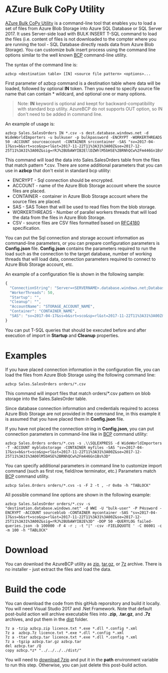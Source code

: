 # AZure Bulk CoPy Utility
[AZure Bulk CoPy Utility](https://github.com/JocaPC/AzureBCP/tree/master/dist/) is a command-line tool that enables you to load a set of files from Azure Blob Storage into Azure SQL Database or SQL Server 2017.
It uses Server-side load with BULK INSERT T-SQL command to load the files (i.e. content of files is not downloaded to the compter where you are running the tool - SQL Database directly reads data from Azure Blob Storage). You can customize bulk insert process using the command line options similar to the well known
 [BCP](https://docs.microsoft.com/en-us/sql/tools/bcp-utility) command-line utility.
 
The syntax of the command line is:
```
azbcp <destination table> [IN] <source file pattern> <options>...
```
First parameter of azbcp command is a destination table where data will be loaded, followed by optional **IN** token. Then you need to specify source file name that can contain * wildcard, 
and optional one or many options.

> Note: **IN** keyword is optional and keept for backward-compatibility with standard bcp utility.
> AzureBCP do not supports OUT option, so IN don't need to be added in command line.
 
An example of usage is:

```
azbcp Sales.SalesOrders IN *.csv -s dest.database.windows.net -d WideWorldImporters -u bulkuser -p bulkpassword -ENCRYPT -WORKERTHREADS 50 -ACCOUNT sourceaccount -CONTAINER srccontainer -SAS "sv=2017-04-17&ss=b&srt=sco&sp=rl&st=2017-11-22T11%3A31%3A00Z&se=2017-12-25T11%3A31%3A00Z&sig=rRJ%2BUbAWYIB2EllDZWhlM5bHSE%2BRNhQCw%2Fm446Gn1Bs%3D"
```

This command will load the data into Sales.SalesOrders table from the files that match pattern *.csv. There are some additional parameters that you can use in **azbcp** that don't exist in standard bcp utility:
 - ENCRYPT - Sql connection should be encrypted.
 - ACCOUNT - name of the Azure Blob Storage account where the source files are placed.
 - CONTAINER - container in Azure Blob Storage account where the source files are placed.
 - SAS - SAS Token that will be used to read files from the blob storage.
 - WORKERTHREADS - Number of parallel workers threads that will load the data from the files in Azure Blob Storage.
 - CSV - source files are CSV files formatted based on [RFC4180](https://tools.ietf.org/html/rfc4180) specification.

You can put the Sql connection and storage account information as command-line parameters, or you can prepare configuration parameters is **Config.json** file.
**Config.json** contains the parameters required to run the load such as the connection to the target database, number of working threads that will load data,
connection parameters required to connect to Azure Blob Storage account, etc.

An example of a configuration file is shown in the following sample:

```javascript
{
  "ConnectionString": "Server=<SERVERNAME>.database.windows.net;Database=<DATABASENAME>;User Id=<USERID>;Password=<PASSWORD>;Encrypt=True;",
  "WorkerThreads": 50,
  "Startup": "",
  "Cleanup": "",
  "AccountName": "STORAGE_ACCOUNT_NAME",
  "Container": "CONTAINER_NAME",
  "SAS": "sv=2017-04-17&ss=b&srt=sco&sp=rl&st=2017-11-22T11%3A31%3A00Z&se=2017-12-25T11%3A31%3A00lM5bHSE%2BRNhQCw%2Fm446Gn1Bs%3D"
}
```

You can put T-SQL queries that should be executed before and after execution of import  in **Startup** and **Cleanup** properties.

# Examples
If you have placed connection information in the configuration file, you can load the files from Azure Blob Storage using the following command line: 

```
azbcp Sales.SalesOrders orders/*.csv
```
This command will import files that match orders/*.csv pattern on blob storage into the Sales.SalesOrder table.

Since database connection information and credentials required to access Azure Blob Storage are not provided in the command line, in this example it is assumed that you have placed them in **Config.json** file. 

If you have not placed the connection string in **Config.json**, you can put connection parameters in command-line like in [BCP](https://docs.microsoft.com/en-us/sql/tools/bcp-utility) command utility:

```
azbcp Sales.Orders orders/*.cvs -s .\\SQLEXPRESS -d WideWorldImporters -T -ACCOUNT myblobstorage -CONTAINER myfiles -SAS "sv=2017-04-17&ss=b&srt=sco&sp=rl&st=2017-11-22T11%3A31%3A00Z&se=2017-12-25T11%3A31%3A00lM5bHSE%2BRNhQCw%2Fm446Gn1Bs%3D"
```

You can specify additional parameters in command line to customize import command (such as first row, field/row terminator, etc.) Parameters match [BCP](https://docs.microsoft.com/en-us/sql/tools/bcp-utility) command utility.
```
azbcp Sales.Orders orders/*.cvs -s -F 2 -t , -r 0x0a -h "TABLOCK"
```

All possible command line options are shown in the following example:
```
azbcp Sales.SalesOrder orders/*.csv -s "destination.database.windows.net" -d WWI -U "bulk-user" -P P4ssword -ENCRYPT -ACCOUNT sourceblob -CONTAINER mycontainer -SAS "sv=2017-04-17&ss=b&srt=sco&sp=rl&st=2017-11-22T11%3A31%3A00Z&se=2017-12-25T11%3A31%3A00Z&sig=rRJ%2BUbAWYIB2E%3D" -DOP 50 -QUERYLOG failed-queries.json -b 100000 -F 4 -r ; -t "|" -csv -FIELDQUOTE ' -C 86001 -c -m 100 -h "TABLOCK"
```

# Download

You can download the AzureBCP utility as [zip](https://github.com/JocaPC/AzureBCP/blob/dist/master/azbcp.zip),
[tar.gz](https://github.com/JocaPC/AzureBCP/blob/dist/master/azbcp.tar.gz), or [7z](https://github.com/JocaPC/AzureBCP/blob/dist/master/azbcp.7z) archive.
There is no installer - just extract the files and load the data.

# Build the code

You can download the code from this gitHub reporsitory and build it locally. You will need Visual Studio 2017 and .Net Framework.
Note that default post-build action will archive executable files into **.zip**, **.tar.gz**, and **.7z** archives, and put them in the [dist](dist) folder.

```
7z a -tzip azbcp.zip licence.txt *.exe *.dll *.config *.xml
7z a  azbcp.7z licence.txt *.exe *.dll *.config *.xml
7z a -ttar azbcp.tar licence.txt *.exe *.dll *.config *.xml
7z a -tgzip azbcp.tar.gz azbcp.tar
del azbcp.tar /Q
copy azbcp.*z* "../../../../dist/"
```
You will need to [download 7zip](http://www.7-zip.org/download.html) and put it in the **path**
environment variable to run this step. Otherwise, you can just delete this post-build action.